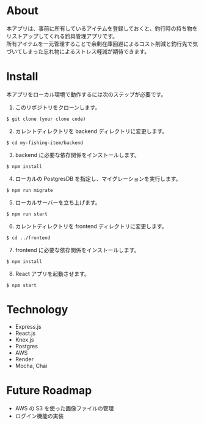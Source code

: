 # About

本アプリは、事前に所有しているアイテムを登録しておくと、釣行時の持ち物をリストアップしてくれる釣具管理アプリです。  
所有アイテムを一元管理することで余剰在庫回避によるコスト削減と釣行先で気づいてしまった忘れ物によるストレス軽減が期待できます。

# Install

本アプリをローカル環境で動作するには次のステップが必要です。

1. このリポジトリをクローンします。

```
$ git clone (your clone code)
```

2. カレントディレクトリを backend ディレクトリに変更します。

```
$ cd my-fishing-item/backend
```

3. backend に必要な依存関係をインストールします。

```
$ npm install
```

4. ローカルの PostgresDB を指定し、マイグレーションを実行します。

```
$ npm run migrate
```

5. ローカルサーバーを立ち上げます。

```
$ npm run start
```

6. カレントディレクトリを frontend ディレクトリに変更します。

```
$ cd ../frontend
```

7. frontend に必要な依存関係をインストールします。

```
$ npm install
```

8. React アプリを起動させます。

```
$ npm start
```

# Technology

- Express.js
- React.js
- Knex.js
- Postgres
- AWS
- Render
- Mocha, Chai

# Future Roadmap

- AWS の S3 を使った画像ファイルの管理
- ログイン機能の実装
